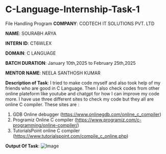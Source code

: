 # C-Language-Internship-Task-1
 File Handling  Program
**COMPANY**: CODTECH IT SOLUTIONS PVT. LTD

**NAME**: SOURABH ARYA

**INTERN ID**: CT6WLEX

**DOMAIN**: C LANGUAGE

**BATCH DURATION**: January 10th,2025 to February 25th,2025

**MENTOR NAME**:  NEELA SANTHOSH KUMAR

**Description of Task**: I tried to make code myself and also took help of my friends who are good in C Language. Then I also check codes from other online plateform like youtube and chatgpt for how I can improve my code more.  I have use three different sites to check my code but they all are online C compiler. These sites are :
1. GDB Online debugger (https://www.onlinegdb.com/online_c_compiler)
2. Programiz Online C compiler (https://www.programiz.com/c-programming/online-compiler/)
3. TutorialsPoint online C compiler (https://www.tutorialspoint.com/compile_c_online.php)

**Output Of Task**: ![Image](https://github.com/user-attachments/assets/3b127517-e6d9-4a31-964a-4f205689b3e2)
